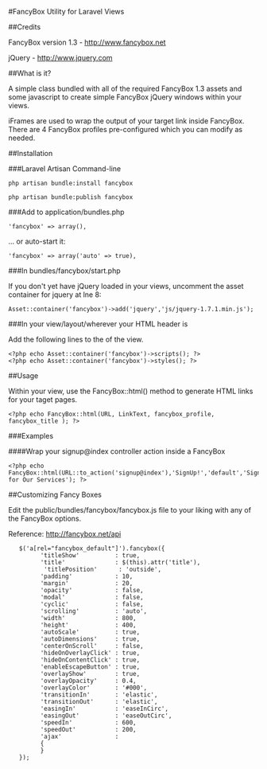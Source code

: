 #FancyBox Utility for Laravel Views

##Credits

FancyBox version 1.3 - http://www.fancybox.net

jQuery - http://www.jquery.com

##What is it?

A simple class bundled with all of the required FancyBox 1.3 assets and some javascript to create simple FancyBox jQuery windows within your views.

iFrames are used to wrap the output of your target link inside FancyBox. There are 4 FancyBox profiles pre-configured which you can modify as needed.

##Installation

###Laravel Artisan Command-line

    php artisan bundle:install fancybox

    php artisan bundle:publish fancybox

###Add to application/bundles.php

    'fancybox' => array(),

... or auto-start it:

    'fancybox' => array('auto' => true),

###In bundles/fancybox/start.php

If you don't yet have jQuery loaded in your views, uncomment the asset container for jquery at lne 8:

    Asset::container('fancybox')->add('jquery','js/jquery-1.7.1.min.js');

###In your view/layout/wherever your HTML header is

Add the following lines to the <head> of the view.


    <?php echo Asset::container('fancybox')->scripts(); ?>
    <?php echo Asset::container('fancybox')->styles(); ?>

##Usage

Within your view, use the FancyBox::html() method to generate HTML links for your taget pages.

    <?php echo FancyBox::html(URL, LinkText, fancybox_profile, fancybox_title ); ?>

###Examples

####Wrap your signup@index controller action inside a FancyBox

    <?php echo FancyBox::html(URL::to_action('signup@index'),'SignUp!','default','SignUp for Our Services'); ?>

##Customizing Fancy Boxes

Edit the public/bundles/fancybox/fancybox.js file to your liking with any of the FancyBox options.

Reference: http://fancybox.net/api

       $('a[rel="fancybox_default"]').fancybox({
             'titleShow'          : true,
             'title'              : $(this).attr('title'),
              'titlePosition'      : 'outside',
             'padding'            : 10,
             'margin'             : 20,
             'opacity'            : false,
             'modal'              : false,
             'cyclic'             : false,
             'scrolling'          : 'auto',
             'width'              : 800,
             'height'             : 400,
             'autoScale'          : true,
             'autoDimensions'     : true,
             'centerOnScroll'     : false,
             'hideOnOverlayClick' : true,
             'hideOnContentClick' : true,
             'enableEscapeButton' : true,
             'overlayShow'        : true,
             'overlayOpacity'     : 0.4,
             'overlayColor'       : '#000',
             'transitionIn'       : 'elastic',
             'transitionOut'      : 'elastic',
             'easingIn'           : 'easeInCirc',
             'easingOut'          : 'easeOutCirc',
             'speedIn'            : 600,
             'speedOut'           : 200,
             'ajax'               :
             {
             }
       });

